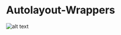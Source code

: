# Autolayout-Wrappers

![alt text](https://github.com/kevinonik/Autolayout-Wrappers/blob/master/image0.png)
